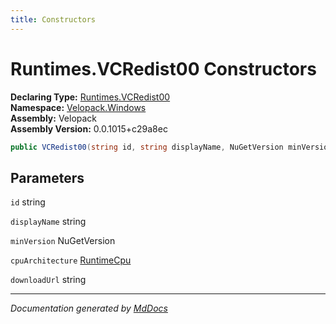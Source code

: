 ```yaml
---
title: Constructors
---
```

<!--  
  <auto-generated>   
    The contents of this file were generated by a tool.  
    Changes to this file may be list if the file is regenerated  
  </auto-generated>   
-->

# Runtimes.VCRedist00 Constructors

**Declaring Type:** [Runtimes.VCRedist00](../index.md)  
**Namespace:** [Velopack.Windows](../../../index.md)  
**Assembly:** Velopack  
**Assembly Version:** 0.0.1015+c29a8ec

```csharp
public VCRedist00(string id, string displayName, NuGetVersion minVersion, RuntimeCpu cpuArchitecture, string downloadUrl);
```

## Parameters

`id`  string

`displayName`  string

`minVersion`  NuGetVersion

`cpuArchitecture`  [RuntimeCpu](../../../../RuntimeCpu/index.md)

`downloadUrl`  string

___

*Documentation generated by [MdDocs](https://github.com/ap0llo/mddocs)*
